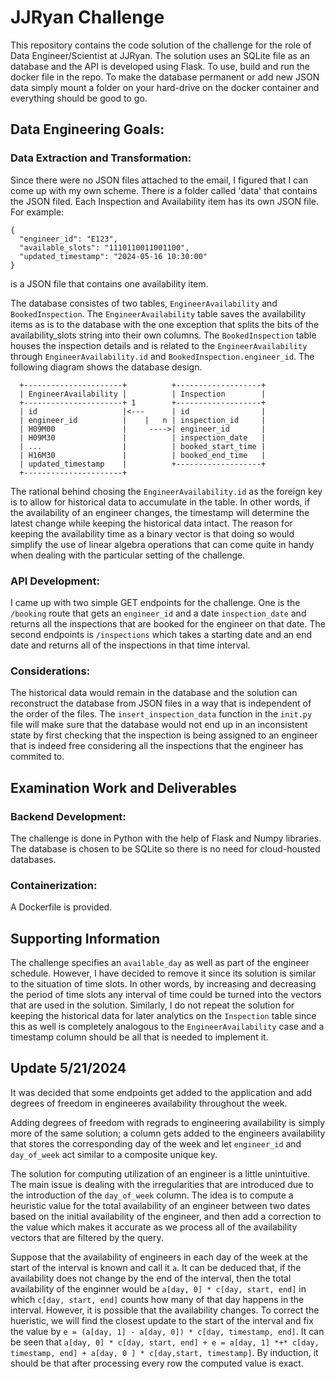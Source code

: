# JJRyan Challenge

This repository contains the code solution of the challenge for the role of Data Engineer/Scientist at JJRyan. The solution uses an SQLite file as an database and the API is developed using Flask. To use, build and run the docker file in the repo. To make the database permanent or add new JSON data simply mount a folder on your hard-drive on the docker container and everything should be good to go.

## Data Engineering Goals:
### Data Extraction and Transformation:
Since there were no JSON files attached to the email, I figured that I can come up with my own scheme. There is a folder called 'data' that contains the JSON filed. Each Inspection and Availability item has its own JSON file. For example:

```
{
  "engineer_id": "E123",
  "available_slots": "1110110011001100",
  "updated_timestamp": "2024-05-16 10:30:00"
}
```
is a JSON file that contains one availability item.

The database consistes of two tables, `EngineerAvailability` and `BookedInspection`. The `EngineerAvailability` table saves the availability items as is to the database with the one exception that splits the bits of the availability_slots string into their own columns. The `BookedInspection` table houses the inspection details and is related to the `EngineerAvailability` through `EngineerAvailability.id` and `BookedInspection.engineer_id`. The following diagram shows the database design.

```
  +----------------------+          +-------------------+
  | EngineerAvailability |          | Inspection        |
  +----------------------+ 1        +-------------------+
  | id                   |<---      | id                |
  | engineer_id          |    |   n | inspection_id     |
  | H09M00               |     ---->| engineer_id       |
  | H09M30               |          | inspection_date   |
  | ...                  |          | booked_start_time |
  | H16M30               |          | booked_end_time   |
  | updated_timestamp    |          +-------------------+
  +----------------------+          

```
The rational behind chosing the `EngineerAvailability.id` as the foreign key is to allow for historical data to accumulate in the table. In other words, if the availability of an engineer changes, the timestamp will determine the latest change while keeping the historical data intact. The reason for keeping the availability time as a binary vector is that doing so would simplify the use of linear algebra operations that can come quite in handy when dealing with the particular setting of the challenge.

### API Development:
I came up with two simple GET endpoints for the challenge. One is the `/booking` route that gets an `engineer_id` and a date `inspection_date` and returns all the inspections that are booked for the engineer on that date. The second endpoints is `/inspections` which takes a starting date and an end date and returns all of the inspections in that time interval.

### Considerations:
The historical data would remain in the database and the solution can reconstruct the database from JSON files in a way that is independent of the order of the files. The `insert_inspection_data` function in the `init.py` file will make sure that the database would not end up in an inconsistent state by first checking that the inspection is being assigned to an engineer that is indeed free considering all the inspections that the engineer has commited to.

## Examination Work and Deliverables
### Backend Development:
The challenge is done in Python with the help of Flask and Numpy libraries. The database is chosen to be SQLite so there is no need for cloud-housted databases.
### Containerization:
A Dockerfile is provided.

## Supporting Information
The challenge specifies an `available_day` as well as part of the engineer schedule. However, I have decided to remove it since its solution is similar to the situation of time slots. In other words, by increasing and decreasing the period of time slots any interval of time could be turned into the vectors that are used in the solution. Similarly, I do not repeat the solution for keeping the historical data for later analytics on the `Inspection` table since this as well is completely analogous to the `EngineerAvailability` case and a timestamp column should be all that is needed to implement it.

## Update 5/21/2024
It was decided that some endpoints get added to the application and add degrees of freedom in engineeres availability throughout the week. 

Adding degrees of freedom with regrads to engineering availability is simply more of the same solution; a column gets added to the engineers availability that stores the corresponding day of the week and let `engineer_id` and `day_of_week` act similar to a composite unique key.

The solution for computing utilization of an engineer is a little unintuitive. The main issue is dealing with the irregularities that are introduced due to the introduction of the `day_of_week` column. The idea is to compute a heuristic value for the total availability of an engineer between two dates based on the initial availability of the engineer, and then add a correction to the value which makes it accurate as we process all of the availability vectors that are filtered by the query.

Suppose that the availability of engineers in each day of the week at the start of the interval is known and call it `a`. It can be deduced that, if the availability does not change by the end of the interval, then the total availability of the enginner would be `a[day, 0] * c[day, start, end]` in which `c[day, start, end]` counts how many of that day happens in the interval. However, it is possible that the availability changes. To correct the hueristic, we will find the closest update to the start of the interval and fix the value by `e = (a[day, 1] - a[day, 0]) * c[day, timestamp, end]`. It can be seen that `a[day, 0] * c[day, start, end] + e = a[day, 1] *+* c[day, timestamp, end] + a[day, 0 ] * c[day,start, timestamp]`. By induction, it should be that after processing every row the computed value is exact.